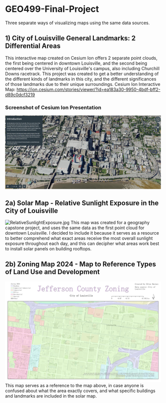# GEO499-Final-Project
Three separate ways of visualizing maps using the same data sources. 

## 1) City of Louisville General Landmarks: 2 Differential Areas
This interactive map created on Cesium Ion offers 2 separate point clouds, the first being centered in downtown Louisville, and the second being centered over the University of Louisville's campus, also including Churchill Downs racetrack. This project was created to get a better understanding of the different kinds of landmarks in this city, and the different significances of those landmarks due to their unique surroundings.
Cesium Ion Interactive Map: https://ion.cesium.com/stories/viewer/?id=ea183a30-9950-4bdf-bff2-d89c0dcf3219 
### Screenshot of Cesium Ion Presentation
![CesiumIonScreenshot.png](CesiumIonScreenshot.png)

## 2a) Solar Map - Relative Sunlight Exposure in the City of Louisville
![RelativeSunlightExposure.jpg](RelativeSunlightExposure.jpg)
This map was created for a geography capstone project, and uses the same data as the first point cloud for downtown Louisville. I decided to include it because it serves as a resource to better comprehend what exact areas receive the most overall sunlight exposure throughout each day, and this can decipher what areas work best to install solar panels on building rooftops.

## 2b) Zoning Map 2024 - Map to Reference Types of Land Use and Development
![JeffersonCountyZoning.jpg](JeffersonCountyZoning.jpg)
This map serves as a reference to the map above, in case anyone is confused about what the area exactly covers, and what specific buildings and landmarks are included in the solar map. 

